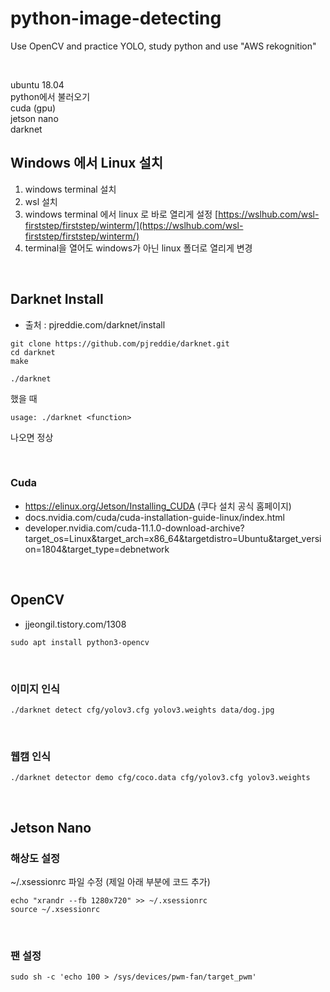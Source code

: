 # python-image-detecting
Use OpenCV and practice YOLO, study python and use "AWS rekognition"

<br/>

ubuntu 18.04 <br/>
python에서 불러오기 <br/>
cuda (gpu) <br/>
jetson nano <br/>
darknet <br/>


## Windows 에서 Linux 설치
1. windows terminal 설치
2. wsl 설치
3. windows terminal 에서 linux 로 바로 열리게 설정
[https://wslhub.com/wsl-firststep/firststep/winterm/](https://wslhub.com/wsl-firststep/firststep/winterm/)
4. terminal을 열어도 windows가 아닌 linux 폴더로 열리게 변경

<br/>

## Darknet Install
- 출처 : pjreddie.com/darknet/install
```
git clone https://github.com/pjreddie/darknet.git
cd darknet
make
```
```
./darknet
```
했을 때
```
usage: ./darknet <function>
```
나오면 정상

<br/>

### Cuda
- https://elinux.org/Jetson/Installing_CUDA (쿠다 설치 공식 홈페이지)
- docs.nvidia.com/cuda/cuda-installation-guide-linux/index.html
- developer.nvidia.com/cuda-11.1.0-download-archive?target_os=Linux&target_arch=x86_64&targetdistro=Ubuntu&target_version=1804&target_type=debnetwork

<br/>

## OpenCV
- jjeongil.tistory.com/1308
```
sudo apt install python3-opencv
```
<br/>

### 이미지 인식
```
./darknet detect cfg/yolov3.cfg yolov3.weights data/dog.jpg
```

<br/>

### 웹캠 인식
```
./darknet detector demo cfg/coco.data cfg/yolov3.cfg yolov3.weights
```

<br/>

## Jetson Nano
### 해상도 설정
~/.xsessionrc 파일 수정 (제일 아래 부분에 코드 추가)
```
echo "xrandr --fb 1280x720" >> ~/.xsessionrc
source ~/.xsessionrc
```

<br/>

### 팬 설정
```
sudo sh -c 'echo 100 > /sys/devices/pwm-fan/target_pwm'
```

<br/>

